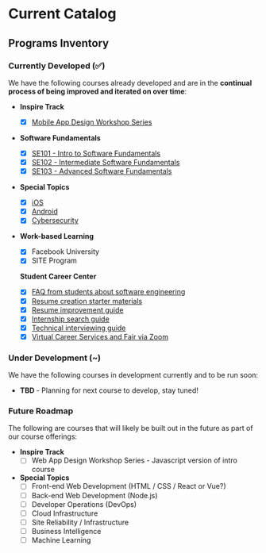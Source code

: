 # Current Catalog

## Programs Inventory

### Currently Developed (✅)

We have the following courses already developed and are in the **continual process of being improved and iterated on over time**:

* **Inspire Track**
  * [x] [Mobile App Design Workshop Series](http://courses.codepath.org/snippets/mobile_app_design/syllabus)
* **Software Fundamentals**
  * [x] [SE101 - Intro to Software Fundamentals](https://courses.codepath.org/snippets/intro_software_eng/overview)
  * [x] [SE102 - Intermediate Software Fundamentals](https://courses.codepath.org/snippets/intermediate_software_eng/policies)
  * [x] [SE103 - Advanced Software Fundamentals](https://courses.codepath.org/snippets/advanced_software_eng/policies)
* **Special Topics**
  * [x] [iOS](https://courses.codepath.org/snippets/ios_university/policies)
  * [x] [Android](https://courses.codepath.org/snippets/android_university/policies)
  * [x] [Cybersecurity](https://courses.codepath.org/snippets/cybersecurity_university/policies)
*   **Work-based Learning**

    * [x] Facebook University
    * [x] SITE Program

    **Student Career Center**

    * [x] [FAQ from students about software engineering](https://books.codepath.org/student-handbook/software-engineering/your-questions-answered)
    * [x] [Resume creation starter materials](https://goo.gl/q5dp5w)
    * [x] [Resume improvement guide](https://books.codepath.org/student-handbook/internship-search/student-resume-guide)
    * [x] [Internship search guide](https://medium.com/@seaon/3-step-guide-to-nail-your-internship-search-82ed58f7f6a)
    * [x] [Technical interviewing guide](https://books.codepath.org/student-handbook/technical-interviewing/technical-interviewing-guide)
    * [x] [Virtual Career Services and Fair via Zoom](https://codepath.org/career)

### Under Development (\~)

We have the following courses in development currently and to be run soon:

* **TBD** - Planning for next course to develop, stay tuned!

### Future Roadmap

The following are courses that will likely be built out in the future as part of our course offerings:

* **Inspire Track**
  * [ ] Web App Design Workshop Series - Javascript version of intro course
* **Special Topics**
  * [ ] Front-end Web Development (HTML / CSS / React or Vue?)
  * [ ] Back-end Web Development (Node.js)
  * [ ] Developer Operations (DevOps)
  * [ ] Cloud Infrastructure
  * [ ] Site Reliability / Infrastructure
  * [ ] Business Intelligence
  * [ ] Machine Learning
